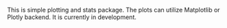 This is simple plotting and stats package. The plots can utilize Matplotlib or Plotly backend. It is currently in development.